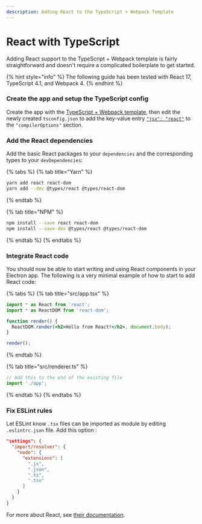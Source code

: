 ```yaml
---
description: Adding React to the TypeScript + Webpack Template
---
```


# React with TypeScript

Adding React support to the TypeScript + Webpack template is fairly straightforward and doesn't require a complicated boilerplate to get started.

{% hint style="info" %}
The following guide has been tested with React 17, TypeScript 4.1, and Webpack 4.
{% endhint %}

### Create the app and setup the TypeScript config

Create the app with the [TypeScript + Webpack template](../../templates/typescript-+-webpack-template.md), then edit the newly created `tsconfig.json` to add the key-value entry [`"jsx": "react"`](https://www.typescriptlang.org/tsconfig#jsx) to the `"compilerOptions"` section.

### Add the React dependencies

Add the basic React packages to your `dependencies` and the corresponding types to your `devDependencies`:

{% tabs %}
{% tab title="Yarn" %}
```bash
yarn add react react-dom
yarn add --dev @types/react @types/react-dom
```
{% endtab %}

{% tab title="NPM" %}
```bash
npm install --save react react-dom
npm install --save-dev @types/react @types/react-dom
```
{% endtab %}
{% endtabs %}

### Integrate React code

You should now be able to start writing and using React components in your Electron app. The following is a very minimal example of how to start to add React code:

{% tabs %}
{% tab title="src/app.tsx" %}
```jsx
import * as React from 'react';
import * as ReactDOM from 'react-dom';

function render() {
  ReactDOM.render(<h2>Hello from React!</h2>, document.body);
}

render();
```
{% endtab %}

{% tab title="src/renderer.ts" %}
```typescript
// Add this to the end of the existing file
import './app';
```
{% endtab %}
{% endtabs %}

### Fix ESLint rules

Let ESLint know `.tsx` files can be imported as module by editing `.eslintrc.json` file. Add this option :

```json
"settings": {
  "import/resolver": {
    "node": {
      "extensions": [
        ".js",
        ".json",
        ".ts",
        ".tsx"
      ]
    }
  }
}

```

For more about React, see [their documentation](https://reactjs.org/docs/hello-world.html).

